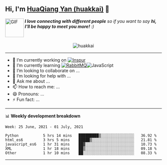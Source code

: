 ## Hi, I'm <a href="https://github.com/huakkai" target="_blank">HuaQiang Yan (huakkai)</a> 👋

<img align="left" alt="GIF" src="https://media.giphy.com/media/LnQjpWaON8nhr21vNW/giphy.gif" width="60" title="Say HI"> <em><b>I love connecting with different people</b> so if you want to say <b>hi, I'll be happy to meet you more!</b> :)</em>

<!--
**huakkai/huakkai** is a ✨ _special_ ✨ repository because its `README.md` (this file) appears on your GitHub profile.

Here are some ideas to get you started:
-->

<br>

<p align="center">
    <img src="https://github-readme-stats.vercel.app/api?username=huakkai&show_icons=true&theme=radical" alt="huakkai" />
</p>

-------

- 🔭 I’m currently working on <a href="https://www.inspur.com"><img alt="Inspur" src="https://img.shields.io/badge/-Inspur-brightgreen" /></a>
- 🌱 I’m currently learning <a href="https://www.rabbitmq.com/"><img alt="RabbitMQ" src="https://img.shields.io/badge/-RabbitMQ-green" /></a><img alt="JavaScript" src="https://img.shields.io/badge/-JavaScript-ff69b4" />
- 👯 I’m looking to collaborate on ...
- 🤔 I’m looking for help with ...
- 💬 Ask me about ...
- 📫 How to reach me: ...
- 😄 Pronouns: ...
- ⚡ Fun fact: ...

-------

📊 **Weekly development breakdown**
<!--START_SECTION:waka-->
```text
Week: 25 June, 2021 - 01 July, 2021

Python           5 hrs 14 mins   █████████▒░░░░░░░░░░░░░░░   36.92 % 
html_es6         3 hrs 5 mins    █████▒░░░░░░░░░░░░░░░░░░░   21.81 % 
javascript_es6   1 hr 31 mins    ██▓░░░░░░░░░░░░░░░░░░░░░░   10.73 % 
XML              1 hr 18 mins    ██▒░░░░░░░░░░░░░░░░░░░░░░   09.18 % 
Other            1 hr 10 mins    ██░░░░░░░░░░░░░░░░░░░░░░░   08.33 % 
```
<!--END_SECTION:waka-->

-------
